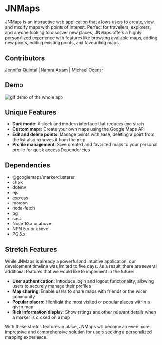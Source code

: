 # JNMaps

JNMaps is an interactive web application that allows users to create, view, and modify maps with points of interest. Perfect for travellers, explorers, and anyone looking to discover new places, JNMaps offers a highly personalized experience with features like browsing available maps, adding new points, editing existing points, and favouriting maps.

## Contributors 

[Jennifer Quintal](https://github.com/quinjenn) | [Namra Aslam](https://github.com/namraaslam) | [Michael Ocenar](https://github.com/viacaelestis)

## Demo
![gif demo of the whole app](https://cdn.discordapp.com/attachments/1083824983576432714/1086365310375972944/Mar-17-2023_13-07-13.gif)

## Unique Features

- **Dark mode**: A sleek and modern interface that reduces eye strain
- **Custom maps**: Create your own maps using the Google Maps API
- **Edit and delete points**: Manage points with ease; deleting a point from the list also removes it from the map
- **Profile management**: Save created and favorited maps to your personal profile for quick access
Dependencies

## Dependencies

- @googlemaps/markerclusterer
- chalk
- dotenv
- ejs
- express
- morgan
- node-fetch
- pg 
- sass 
- Node 10.x or above
- NPM 5.x or above
- PG 6.x

## Stretch Features

While JNMaps is already a powerful and intuitive application, our development timeline was limited to five days. As a result, there are several additional features that we would like to implement in the future:

- **User authentication**: Introduce login and logout functionality, allowing users to securely manage their profiles
- **Map sharing**: Enable users to share maps with friends or the wider community
- **Popular places**: Highlight the most visited or popular places within a given map
- **Rich information display**: Show ratings and other relevant details when a marker is clicked on a map

With these stretch features in place, JNMaps will become an even more impressive and comprehensive solution for users seeking a personalized mapping experience.
